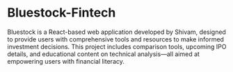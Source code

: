 # Bluestock-Fintech
Bluestock is a React-based web application developed by Shivam, designed to provide users with comprehensive tools and resources to make informed investment decisions. This project includes comparison tools, upcoming IPO details, and educational content on technical analysis—all aimed at empowering users with financial literacy.

